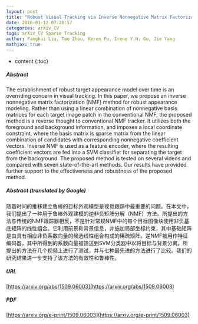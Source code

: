 ```yaml
---
layout: post
title: "Robust Visual Tracking via Inverse Nonnegative Matrix Factorization"
date: 2016-01-12 07:20:57
categories: arXiv_CV
tags: arXiv_CV Sparse Tracking
author: Fanghui Liu, Tao Zhou, Keren Fu, Irene Y.H. Gu, Jie Yang
mathjax: true
---
```


* content
{:toc}

##### Abstract
The establishment of robust target appearance model over time is an overriding concern in visual tracking. In this paper, we propose an inverse nonnegative matrix factorization (NMF) method for robust appearance modeling. Rather than using a linear combination of nonnegative basis matrices for each target image patch in the conventional NMF, the proposed method is a reverse thought to conventional NMF tracker. It utilizes both the foreground and background information, and imposes a local coordinate constraint, where the basis matrix is sparse matrix from the linear combination of candidates with corresponding nonnegative coefficient vectors. Inverse NMF is used as a feature encoder, where the resulting coefficient vectors are fed into a SVM classifier for separating the target from the background. The proposed method is tested on several videos and compared with seven state-of-the-art methods. Our results have provided further support to the effectiveness and robustness of the proposed method.

##### Abstract (translated by Google)
随着时间的推移建立鲁棒的目标外观模型是视觉跟踪中最重要的问题。在本文中，我们提出了一种用于鲁棒外观建模的逆非负矩阵分解（NMF）方法。所提出的方法与传统的NMF跟踪器相反，不是针对常规NMF中的每个目标图像块使用非负基底矩阵的线性组合。它利用前景和背景信息，并施加局部坐标约束，其中基础矩阵是由具有相应非负系数向量的候选线性组合构成的稀疏矩阵。逆NMF被用作特征编码器，其中所得到的系数向量被馈送到SVM分类器中以将目标与背景分离。所提出的方法在几个视频上进行了测试，并与七种最先进的方法进行了比较。我们的研究结果进一步支持了该方法的有效性和鲁棒性。

##### URL
[https://arxiv.org/abs/1509.06003](https://arxiv.org/abs/1509.06003)

##### PDF
[https://arxiv.org/e-print/1509.06003](https://arxiv.org/e-print/1509.06003)

